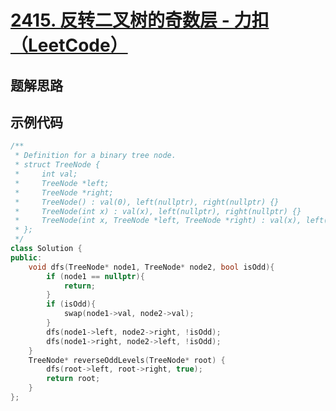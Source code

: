 # [2415. 反转二叉树的奇数层 - 力扣（LeetCode）](https://leetcode.cn/problems/reverse-odd-levels-of-binary-tree/description/)

## 题解思路



## 示例代码

```C++
/**
 * Definition for a binary tree node.
 * struct TreeNode {
 *     int val;
 *     TreeNode *left;
 *     TreeNode *right;
 *     TreeNode() : val(0), left(nullptr), right(nullptr) {}
 *     TreeNode(int x) : val(x), left(nullptr), right(nullptr) {}
 *     TreeNode(int x, TreeNode *left, TreeNode *right) : val(x), left(left), right(right) {}
 * };
 */
class Solution {
public:
    void dfs(TreeNode* node1, TreeNode* node2, bool isOdd){
        if (node1 == nullptr){
            return;
        }
        if (isOdd){
            swap(node1->val, node2->val);
        }
        dfs(node1->left, node2->right, !isOdd);
        dfs(node1->right, node2->left, !isOdd);
    }
    TreeNode* reverseOddLevels(TreeNode* root) {
        dfs(root->left, root->right, true);
        return root;
    }
};
```

